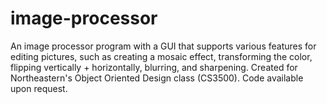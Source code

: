 # image-processor

An image processor program with a GUI that supports various features for editing pictures, such as creating a mosaic effect, transforming the color, flipping vertically + horizontally, blurring, and sharpening. Created for Northeastern's Object Oriented Design class (CS3500). Code available upon request.
